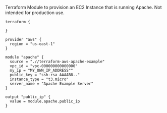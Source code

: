 Terraform Module to provision an EC2 Instance that is running Apache. Not intended for production use.

```hcl
terraform {

}

provider "aws" {
  region = "us-east-1"
}

module "apache" {
  source = ".//terraform-aws-apache-example"
  vpc_id = "vpc-000000000000000"
  my_ip = "MY_OWN_IP_ADDRESS""
  public_key = "ssh-rsa AAAAB8.."
  instance_type = "t3.micro"
  server_name = "Apache Example Server"
}

output "public_ip" {
  value = module.apache.public_ip
}
```
